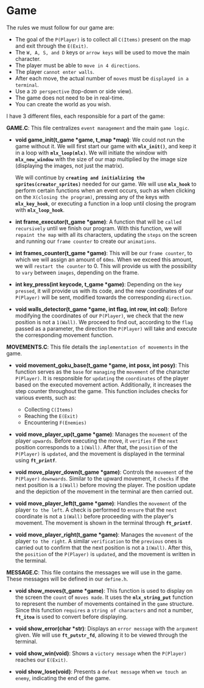 # Game

The rules we must follow for our game are:

- The goal of the `P(Player)` is to collect all `C(Items)` present on the map and exit through the `E(Exit)`.
- The `W, A, S, and D` keys or `arrow keys` will be used to move the main character.
- The player must be able to `move in 4 directions`.
- The player `cannot enter walls`.
- After each move, the actual number of `moves` must be `displayed in a terminal`.
- Use a `2D perspective` (top-down or side view).
- The game does not need to be in real-time.
- You can create the world as you wish.

I have 3 different files, each responsible for a part of the game:

**GAME.C**: This file centralizes `event management` and the main `game logic`.

- **void game_init(t_game *game, t_map *map)**: We could not run the game without it. We will first start our game with **`mlx_init()`**, and keep it in a loop with **`mlx_loop(mlx)`**. We will initiate the window with **`mlx_new_window`** with the size of our map multiplied by the image size (displaying the images, not just the matrix).
    
    We will continue by **`creating and initializing the sprites(creator_sprites)`** needed for our game. We will use **`mlx_hook`** to perform certain functions when an event occurs, such as when clicking on the `X(closing the program)`, pressing any of the keys with **`mlx_key_hook`**, or executing a function in a loop until closing the program with **`mlx_loop_hook`**.
    
- **int frame_executor(t_game *game)**: A function that will be `called recursively` until we finish our program. With this function, we will `repaint the map` with all its characters, updating the `steps` on the screen and running our `frame counter` to create our `animations`.

- **int frames_counter(t_game *game)**: This will be our `frame counter`, to which we will assign an amount of `60ms`. When we exceed this amount, we will `restart the counter` to 0. This will provide us with the possibility to `vary` between `images`, depending on the frame.

- **int key_press(int keycode, t_game *game)**: Depending on the `key pressed`, it will provide us with its code, and the new coordinates of our `P(Player)` will be sent, modified towards the corresponding `direction`.

- **void walls_detector(t_game *game, int flag, int row, int col)**: Before modifying the coordinates of our `P(Player)`, we check that the new position is not a `1(Wall)`. We proceed to find out, according to the `flag` passed as a parameter, the direction the `P(Player)` will take and execute the corresponding movement function.

**MOVEMENTS.C**: This file details the `implementation of movements` in the game.

- **void movement_goku_base(t_game *game, int posx, int posy)**: This function serves as the `base` for `managing` the `movement` of the character `P(Player)`. It is responsible for `updating` the `coordinates` of the player based on the executed movement action. Additionally, it increases the step counter throughout the game. This function includes checks for various events, such as:
    - Collecting `C(Items)`
    - Reaching the `E(Exit)`
    - Encountering `F(Enemies)`

- **void move_player_up(t_game *game)**: Manages the `movement` of the player `upwards`. Before executing the move, it `verifies` if the `next` position corresponds to a `1(Wall)`. After that, the `position` of the `P(Player)` is `updated`, and the movement is displayed in the terminal using **`ft_printf`**.

- **void move_player_down(t_game *game)**: Controls the `movement` of the `P(Player)` `downwards`. Similar to the upward movement, it `checks` if the next position is a `1(Wall)` before moving the player. The position update and the depiction of the movement in the terminal are then carried out.

- **void move_player_left(t_game *game)**: Handles the `movement` of the player `to the left`. A check is performed to `ensure` that the `next` coordinate is not a `1(Wall)` before proceeding with the player's movement. The movement is shown in the terminal through **`ft_printf`**.

- **void move_player_right(t_game *game)**: Manages the `movement` of the player `to the right`. A similar `verification` to the `previous` ones is carried out to confirm that the next position is not a `1(Wall)`. After this, the `position` of the `P(Player)` is `updated`, and the movement is written in the terminal.

**MESSAGE.C**: This file contains the messages we will use in the game. These messages will be defined in our `define.h`.

- **void show_moves(t_game *game)**: This function is used to display on the screen the `count` of `moves made`. It uses the **`mlx_string_put`** function to represent the number of movements contained in the `game` structure. Since this function `requires` a `string of characters` and not a number, **`ft_itoa`** is used to convert before displaying.

- **void show_error(char *str)**: Displays an `error message` with the `argument` given. We will use **`ft_putstr_fd`**, allowing it to be viewed through the terminal.

- **void show_win(void)**: Shows a `victory message` when the `P(Player)` reaches our `E(Exit)`.

- **void show_lose(void)**: Presents a `defeat message` when `we touch an enemy`, indicating the end of the game.